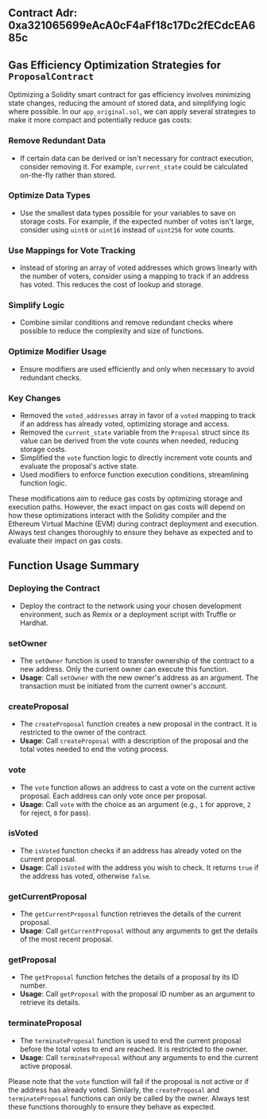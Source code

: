 ## Contract Adr: 0xa321065699eAcA0cF4aFf18c17Dc2fECdcEA685c

## Gas Efficiency Optimization Strategies for `ProposalContract`

Optimizing a Solidity smart contract for gas efficiency involves minimizing state changes, reducing the amount of stored data, and simplifying logic where possible. In our  `app_original.sol`, we can apply several strategies to make it more compact and potentially reduce gas costs:

### Remove Redundant Data
- If certain data can be derived or isn't necessary for contract execution, consider removing it. For example, `current_state` could be calculated on-the-fly rather than stored.

### Optimize Data Types
- Use the smallest data types possible for your variables to save on storage costs. For example, if the expected number of votes isn't large, consider using `uint8` or `uint16` instead of `uint256` for vote counts.

### Use Mappings for Vote Tracking
- Instead of storing an array of voted addresses which grows linearly with the number of voters, consider using a mapping to track if an address has voted. This reduces the cost of lookup and storage.

### Simplify Logic
- Combine similar conditions and remove redundant checks where possible to reduce the complexity and size of functions.

### Optimize Modifier Usage
- Ensure modifiers are used efficiently and only when necessary to avoid redundant checks.

### Key Changes
- Removed the `voted_addresses` array in favor of a `voted` mapping to track if an address has already voted, optimizing storage and access.
- Removed the `current_state` variable from the `Proposal` struct since its value can be derived from the vote counts when needed, reducing storage costs.
- Simplified the `vote` function logic to directly increment vote counts and evaluate the proposal's active state.
- Used modifiers to enforce function execution conditions, streamlining function logic.

These modifications aim to reduce gas costs by optimizing storage and execution paths. However, the exact impact on gas costs will depend on how these optimizations interact with the Solidity compiler and the Ethereum Virtual Machine (EVM) during contract deployment and execution. Always test changes thoroughly to ensure they behave as expected and to evaluate their impact on gas costs.

## Function Usage Summary

### Deploying the Contract
- Deploy the contract to the network using your chosen development environment, such as Remix or a deployment script with Truffle or Hardhat.

### setOwner
- The `setOwner` function is used to transfer ownership of the contract to a new address. Only the current owner can execute this function.
- **Usage**: Call `setOwner` with the new owner's address as an argument. The transaction must be initiated from the current owner's account.

### createProposal
- The `createProposal` function creates a new proposal in the contract. It is restricted to the owner of the contract.
- **Usage**: Call `createProposal` with a description of the proposal and the total votes needed to end the voting process.

### vote
- The `vote` function allows an address to cast a vote on the current active proposal. Each address can only vote once per proposal.
- **Usage**: Call `vote` with the choice as an argument (e.g., `1` for approve, `2` for reject, `0` for pass).

### isVoted
- The `isVoted` function checks if an address has already voted on the current proposal.
- **Usage**: Call `isVoted` with the address you wish to check. It returns `true` if the address has voted, otherwise `false`.

### getCurrentProposal
- The `getCurrentProposal` function retrieves the details of the current proposal.
- **Usage**: Call `getCurrentProposal` without any arguments to get the details of the most recent proposal.

### getProposal
- The `getProposal` function fetches the details of a proposal by its ID number.
- **Usage**: Call `getProposal` with the proposal ID number as an argument to retrieve its details.

### terminateProposal
- The `terminateProposal` function is used to end the current proposal before the total votes to end are reached. It is restricted to the owner.
- **Usage**: Call `terminateProposal` without any arguments to end the current active proposal.

Please note that the `vote` function will fail if the proposal is not active or if the address has already voted. Similarly, the `createProposal` and `terminateProposal` functions can only be called by the owner. Always test these functions thoroughly to ensure they behave as expected.
